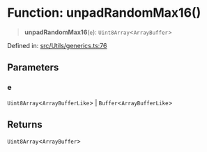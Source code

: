 # Function: unpadRandomMax16()

> **unpadRandomMax16**(`e`): `Uint8Array`\<`ArrayBuffer`\>

Defined in: [src/Utils/generics.ts:76](https://github.com/Fokusdotid/bail/blob/c004679536d41fcf32da31cecf70d3991dfa31b5/src/Utils/generics.ts#L76)

## Parameters

### e

`Uint8Array`\<`ArrayBufferLike`\> | `Buffer`\<`ArrayBufferLike`\>

## Returns

`Uint8Array`\<`ArrayBuffer`\>
